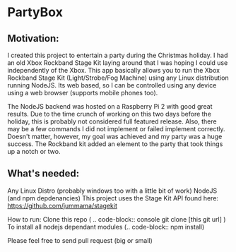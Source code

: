 
PartyBox
========

Motivation:
-----------

  I created this project to entertain a party during the Christmas holiday. I had an old Xbox Rockband Stage Kit laying around that I was hoping I could use independently of the Xbox. This app basically allows you to run the Xbox Rockband Stage Kit (Light/Strobe/Fog Machine) using any Linux distribution running NodeJS. Its web based, so I can be controlled using any device using a web browser (supports mobile phones too).

  The NodeJS backend was hosted on a Raspberry Pi 2 with good great results. Due to the time crunch of working on this two days before the holiday, this is probably not considered full featured release. Also, there may be a few commands I did not implement or failed implement correctly. Doesn't matter, however, my goal was achieved and my party was a huge success. The Rockband kit added an element to the party that took things up a notch or two.


What's needed:
--------------

  Any Linux Distro (probably windows too with a little bit of work)
  NodeJS (and npm depdenancies)
  This project uses the Stage Kit API found here: https://github.com/jummama/stagekit


How to run:
  Clone this repo (
  .. code-block:: 
    console git clone [this git url]
  )
  To install all nodejs dependant modules (.. code-block:: npm install)




Please feel free to send pull request (big or small)
